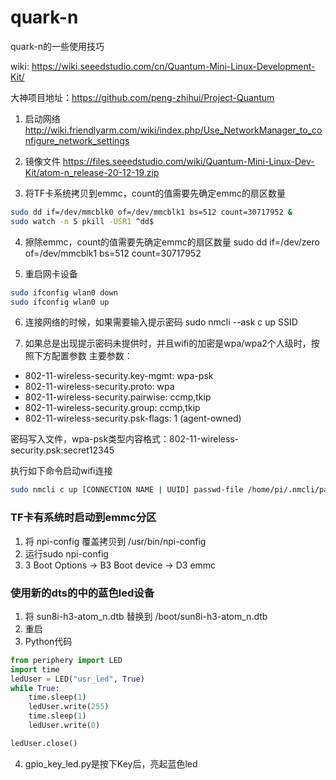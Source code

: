 # quark-n
quark-n的一些使用技巧

wiki: https://wiki.seeedstudio.com/cn/Quantum-Mini-Linux-Development-Kit/

大神项目地址：https://github.com/peng-zhihui/Project-Quantum

1. 启动网络
http://wiki.friendlyarm.com/wiki/index.php/Use_NetworkManager_to_configure_network_settings

2. 镜像文件
https://files.seeedstudio.com/wiki/Quantum-Mini-Linux-Dev-Kit/atom-n_release-20-12-19.zip

3. 将TF卡系统拷贝到emmc，count的值需要先确定emmc的扇区数量
```bash
sudo dd if=/dev/mmcblk0 of=/dev/mmcblk1 bs=512 count=30717952 &
sudo watch -n 5 pkill -USR1 ^dd$
```

4. 擦除emmc，count的值需要先确定emmc的扇区数量
sudo dd if=/dev/zero of=/dev/mmcblk1 bs=512 count=30717952

5. 重启网卡设备
```bash
sudo ifconfig wlan0 down
sudo ifconfig wlan0 up
```

6. 连接网络的时候，如果需要输入提示密码
sudo nmcli --ask c up SSID

7. 如果总是出现提示密码未提供时，并且wifi的加密是wpa/wpa2个人级时，按照下方配置参数
主要参数：
- 802-11-wireless-security.key-mgmt:      wpa-psk
- 802-11-wireless-security.proto:         wpa
- 802-11-wireless-security.pairwise:      ccmp,tkip
- 802-11-wireless-security.group:         ccmp,tkip
- 802-11-wireless-security.psk-flags:     1 (agent-owned)

密码写入文件，wpa-psk类型内容格式：802-11-wireless-security.psk:secret12345

执行如下命令启动wifi连接
```bash
sudo nmcli c up [CONNECTION NAME | UUID] passwd-file /home/pi/.nmcli/passwd-wlan0
```

### TF卡有系统时启动到emmc分区
1. 将 npi-config 覆盖拷贝到 /usr/bin/npi-config
2. 运行sudo npi-config
3. 3 Boot Options -> B3 Boot device -> D3 emmc

### 使用新的dts的中的蓝色led设备
1. 将 sun8i-h3-atom_n.dtb 替换到 /boot/sun8i-h3-atom_n.dtb
2. 重启
3. Python代码
```python
from periphery import LED
import time
ledUser = LED("usr_led", True)
while True:
    time.sleep(1)
    ledUser.write(255)
    time.sleep(1)
    ledUser.write(0)

ledUser.close()
```
4. gpio_key_led.py是按下Key后，亮起蓝色led

